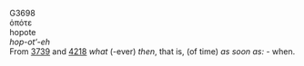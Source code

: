G3698  
ὁπότε  
hopote  
*hop-ot‘-eh*  
From [3739](g3739) and [4218](g4218) *what* (-ever) *then*, that is, (of
time) *as* *soon* *as:* - when.  

